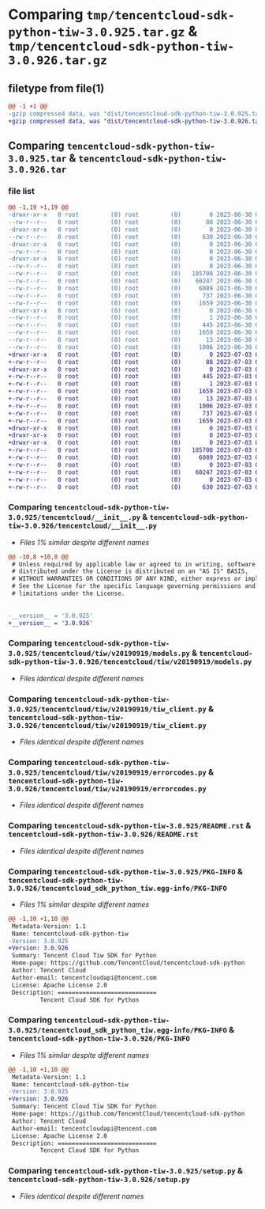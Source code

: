 # Comparing `tmp/tencentcloud-sdk-python-tiw-3.0.925.tar.gz` & `tmp/tencentcloud-sdk-python-tiw-3.0.926.tar.gz`

## filetype from file(1)

```diff
@@ -1 +1 @@
-gzip compressed data, was "dist/tencentcloud-sdk-python-tiw-3.0.925.tar", last modified: Fri Jun 30 02:24:30 2023, max compression
+gzip compressed data, was "dist/tencentcloud-sdk-python-tiw-3.0.926.tar", last modified: Mon Jul  3 00:36:43 2023, max compression
```

## Comparing `tencentcloud-sdk-python-tiw-3.0.925.tar` & `tencentcloud-sdk-python-tiw-3.0.926.tar`

### file list

```diff
@@ -1,19 +1,19 @@
-drwxr-xr-x   0 root         (0) root         (0)        0 2023-06-30 02:24:30.000000 tencentcloud-sdk-python-tiw-3.0.925/
--rw-r--r--   0 root         (0) root         (0)       88 2023-06-30 02:24:30.000000 tencentcloud-sdk-python-tiw-3.0.925/setup.cfg
-drwxr-xr-x   0 root         (0) root         (0)        0 2023-06-30 02:24:30.000000 tencentcloud-sdk-python-tiw-3.0.925/tencentcloud/
--rw-r--r--   0 root         (0) root         (0)      630 2023-06-30 02:24:30.000000 tencentcloud-sdk-python-tiw-3.0.925/tencentcloud/__init__.py
-drwxr-xr-x   0 root         (0) root         (0)        0 2023-06-30 02:24:30.000000 tencentcloud-sdk-python-tiw-3.0.925/tencentcloud/tiw/
--rw-r--r--   0 root         (0) root         (0)        0 2023-06-30 02:24:30.000000 tencentcloud-sdk-python-tiw-3.0.925/tencentcloud/tiw/__init__.py
-drwxr-xr-x   0 root         (0) root         (0)        0 2023-06-30 02:24:30.000000 tencentcloud-sdk-python-tiw-3.0.925/tencentcloud/tiw/v20190919/
--rw-r--r--   0 root         (0) root         (0)        0 2023-06-30 02:24:30.000000 tencentcloud-sdk-python-tiw-3.0.925/tencentcloud/tiw/v20190919/__init__.py
--rw-r--r--   0 root         (0) root         (0)   185708 2023-06-30 02:24:30.000000 tencentcloud-sdk-python-tiw-3.0.925/tencentcloud/tiw/v20190919/models.py
--rw-r--r--   0 root         (0) root         (0)    60247 2023-06-30 02:24:30.000000 tencentcloud-sdk-python-tiw-3.0.925/tencentcloud/tiw/v20190919/tiw_client.py
--rw-r--r--   0 root         (0) root         (0)     6089 2023-06-30 02:24:30.000000 tencentcloud-sdk-python-tiw-3.0.925/tencentcloud/tiw/v20190919/errorcodes.py
--rw-r--r--   0 root         (0) root         (0)      737 2023-06-30 02:24:30.000000 tencentcloud-sdk-python-tiw-3.0.925/README.rst
--rw-r--r--   0 root         (0) root         (0)     1659 2023-06-30 02:24:30.000000 tencentcloud-sdk-python-tiw-3.0.925/PKG-INFO
-drwxr-xr-x   0 root         (0) root         (0)        0 2023-06-30 02:24:30.000000 tencentcloud-sdk-python-tiw-3.0.925/tencentcloud_sdk_python_tiw.egg-info/
--rw-r--r--   0 root         (0) root         (0)        1 2023-06-30 02:24:30.000000 tencentcloud-sdk-python-tiw-3.0.925/tencentcloud_sdk_python_tiw.egg-info/dependency_links.txt
--rw-r--r--   0 root         (0) root         (0)      445 2023-06-30 02:24:30.000000 tencentcloud-sdk-python-tiw-3.0.925/tencentcloud_sdk_python_tiw.egg-info/SOURCES.txt
--rw-r--r--   0 root         (0) root         (0)     1659 2023-06-30 02:24:30.000000 tencentcloud-sdk-python-tiw-3.0.925/tencentcloud_sdk_python_tiw.egg-info/PKG-INFO
--rw-r--r--   0 root         (0) root         (0)       13 2023-06-30 02:24:30.000000 tencentcloud-sdk-python-tiw-3.0.925/tencentcloud_sdk_python_tiw.egg-info/top_level.txt
--rw-r--r--   0 root         (0) root         (0)     1006 2023-06-30 02:24:30.000000 tencentcloud-sdk-python-tiw-3.0.925/setup.py
+drwxr-xr-x   0 root         (0) root         (0)        0 2023-07-03 00:36:43.000000 tencentcloud-sdk-python-tiw-3.0.926/
+-rw-r--r--   0 root         (0) root         (0)       88 2023-07-03 00:36:43.000000 tencentcloud-sdk-python-tiw-3.0.926/setup.cfg
+drwxr-xr-x   0 root         (0) root         (0)        0 2023-07-03 00:36:43.000000 tencentcloud-sdk-python-tiw-3.0.926/tencentcloud_sdk_python_tiw.egg-info/
+-rw-r--r--   0 root         (0) root         (0)      445 2023-07-03 00:36:43.000000 tencentcloud-sdk-python-tiw-3.0.926/tencentcloud_sdk_python_tiw.egg-info/SOURCES.txt
+-rw-r--r--   0 root         (0) root         (0)        1 2023-07-03 00:36:43.000000 tencentcloud-sdk-python-tiw-3.0.926/tencentcloud_sdk_python_tiw.egg-info/dependency_links.txt
+-rw-r--r--   0 root         (0) root         (0)     1659 2023-07-03 00:36:43.000000 tencentcloud-sdk-python-tiw-3.0.926/tencentcloud_sdk_python_tiw.egg-info/PKG-INFO
+-rw-r--r--   0 root         (0) root         (0)       13 2023-07-03 00:36:43.000000 tencentcloud-sdk-python-tiw-3.0.926/tencentcloud_sdk_python_tiw.egg-info/top_level.txt
+-rw-r--r--   0 root         (0) root         (0)     1006 2023-07-03 00:36:43.000000 tencentcloud-sdk-python-tiw-3.0.926/setup.py
+-rw-r--r--   0 root         (0) root         (0)      737 2023-07-03 00:36:43.000000 tencentcloud-sdk-python-tiw-3.0.926/README.rst
+-rw-r--r--   0 root         (0) root         (0)     1659 2023-07-03 00:36:43.000000 tencentcloud-sdk-python-tiw-3.0.926/PKG-INFO
+drwxr-xr-x   0 root         (0) root         (0)        0 2023-07-03 00:36:43.000000 tencentcloud-sdk-python-tiw-3.0.926/tencentcloud/
+drwxr-xr-x   0 root         (0) root         (0)        0 2023-07-03 00:36:43.000000 tencentcloud-sdk-python-tiw-3.0.926/tencentcloud/tiw/
+drwxr-xr-x   0 root         (0) root         (0)        0 2023-07-03 00:36:43.000000 tencentcloud-sdk-python-tiw-3.0.926/tencentcloud/tiw/v20190919/
+-rw-r--r--   0 root         (0) root         (0)   185708 2023-07-03 00:36:43.000000 tencentcloud-sdk-python-tiw-3.0.926/tencentcloud/tiw/v20190919/models.py
+-rw-r--r--   0 root         (0) root         (0)     6089 2023-07-03 00:36:43.000000 tencentcloud-sdk-python-tiw-3.0.926/tencentcloud/tiw/v20190919/errorcodes.py
+-rw-r--r--   0 root         (0) root         (0)        0 2023-07-03 00:36:43.000000 tencentcloud-sdk-python-tiw-3.0.926/tencentcloud/tiw/v20190919/__init__.py
+-rw-r--r--   0 root         (0) root         (0)    60247 2023-07-03 00:36:43.000000 tencentcloud-sdk-python-tiw-3.0.926/tencentcloud/tiw/v20190919/tiw_client.py
+-rw-r--r--   0 root         (0) root         (0)        0 2023-07-03 00:36:43.000000 tencentcloud-sdk-python-tiw-3.0.926/tencentcloud/tiw/__init__.py
+-rw-r--r--   0 root         (0) root         (0)      630 2023-07-03 00:36:43.000000 tencentcloud-sdk-python-tiw-3.0.926/tencentcloud/__init__.py
```

### Comparing `tencentcloud-sdk-python-tiw-3.0.925/tencentcloud/__init__.py` & `tencentcloud-sdk-python-tiw-3.0.926/tencentcloud/__init__.py`

 * *Files 1% similar despite different names*

```diff
@@ -10,8 +10,8 @@
 # Unless required by applicable law or agreed to in writing, software
 # distributed under the License is distributed on an "AS IS" BASIS,
 # WITHOUT WARRANTIES OR CONDITIONS OF ANY KIND, either express or implied.
 # See the License for the specific language governing permissions and
 # limitations under the License.
 
 
-__version__ = '3.0.925'
+__version__ = '3.0.926'
```

### Comparing `tencentcloud-sdk-python-tiw-3.0.925/tencentcloud/tiw/v20190919/models.py` & `tencentcloud-sdk-python-tiw-3.0.926/tencentcloud/tiw/v20190919/models.py`

 * *Files identical despite different names*

### Comparing `tencentcloud-sdk-python-tiw-3.0.925/tencentcloud/tiw/v20190919/tiw_client.py` & `tencentcloud-sdk-python-tiw-3.0.926/tencentcloud/tiw/v20190919/tiw_client.py`

 * *Files identical despite different names*

### Comparing `tencentcloud-sdk-python-tiw-3.0.925/tencentcloud/tiw/v20190919/errorcodes.py` & `tencentcloud-sdk-python-tiw-3.0.926/tencentcloud/tiw/v20190919/errorcodes.py`

 * *Files identical despite different names*

### Comparing `tencentcloud-sdk-python-tiw-3.0.925/README.rst` & `tencentcloud-sdk-python-tiw-3.0.926/README.rst`

 * *Files identical despite different names*

### Comparing `tencentcloud-sdk-python-tiw-3.0.925/PKG-INFO` & `tencentcloud-sdk-python-tiw-3.0.926/tencentcloud_sdk_python_tiw.egg-info/PKG-INFO`

 * *Files 1% similar despite different names*

```diff
@@ -1,10 +1,10 @@
 Metadata-Version: 1.1
 Name: tencentcloud-sdk-python-tiw
-Version: 3.0.925
+Version: 3.0.926
 Summary: Tencent Cloud Tiw SDK for Python
 Home-page: https://github.com/TencentCloud/tencentcloud-sdk-python
 Author: Tencent Cloud
 Author-email: tencentcloudapi@tencent.com
 License: Apache License 2.0
 Description: ============================
         Tencent Cloud SDK for Python
```

### Comparing `tencentcloud-sdk-python-tiw-3.0.925/tencentcloud_sdk_python_tiw.egg-info/PKG-INFO` & `tencentcloud-sdk-python-tiw-3.0.926/PKG-INFO`

 * *Files 1% similar despite different names*

```diff
@@ -1,10 +1,10 @@
 Metadata-Version: 1.1
 Name: tencentcloud-sdk-python-tiw
-Version: 3.0.925
+Version: 3.0.926
 Summary: Tencent Cloud Tiw SDK for Python
 Home-page: https://github.com/TencentCloud/tencentcloud-sdk-python
 Author: Tencent Cloud
 Author-email: tencentcloudapi@tencent.com
 License: Apache License 2.0
 Description: ============================
         Tencent Cloud SDK for Python
```

### Comparing `tencentcloud-sdk-python-tiw-3.0.925/setup.py` & `tencentcloud-sdk-python-tiw-3.0.926/setup.py`

 * *Files identical despite different names*

